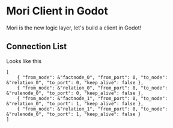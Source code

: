 # Mori Client in Godot

Mori is the new logic layer, let's build a client in Godot!

## Connection List

Looks like this

```
[
	{ "from_node": &"factnode_0", "from_port": 0, "to_node": &"relation_0", "to_port": 0, "keep_alive": false },
	{ "from_node": &"relation_0", "from_port": 0, "to_node": &"rulenode_0", "to_port": 0, "keep_alive": false },
	{ "from_node": &"factnode_1", "from_port": 0, "to_node": &"relation_0", "to_port": 1, "keep_alive": false }, 
	{ "from_node": &"relation_1", "from_port": 0, "to_node": &"rulenode_0", "to_port": 1, "keep_alive": false }
]
```
